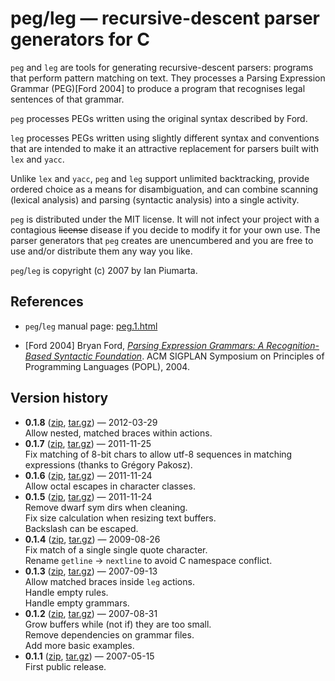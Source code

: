 # peg/leg &mdash; recursive-descent parser generators for C

`peg` and `leg` are tools for generating recursive-descent parsers: programs that perform pattern matching on
text.  They processes a Parsing Expression Grammar (PEG)[Ford 2004] to produce a program that recognises legal sentences of that grammar.

`peg` processes PEGs written using the original syntax described by Ford.

`leg` processes PEGs written using slightly different syntax and conventions that are intended to make it an attractive replacement for parsers built with `lex` and `yacc`.

Unlike `lex` and `yacc`, `peg` and `leg` support unlimited backtracking, provide ordered choice as a means for disambiguation, and can combine scanning (lexical analysis) and parsing (syntactic analysis) into a single activity.

`peg` is distributed under the MIT license.  It will not infect your project with a contagious <strike>license</strike> disease if you
decide to modify it for your own use.  The parser generators that `peg` creates are unencumbered and you are free to use and/or
distribute them any way you like.

`peg`/`leg` is copyright (c) 2007 by Ian Piumarta.

## References

* `peg`/`leg` manual page: [peg.1.html][1]

* [Ford 2004] Bryan Ford, [*Parsing Expression Grammars: A Recognition-Based Syntactic Foundation*][2]. ACM SIGPLAN Symposium on Principles of Programming Languages (POPL), 2004.

[1]: http://piumarta.com/software/peg/peg.1.html "peg/leg manual"
[2]: http://bford.info/pub/lang/peg "Parsing Expression Grammars: A Recognition-Based Syntactic Foundation"

## Version history

* **0.1.8** ([zip](peg/zipball/0.1.8), [tar.gz](peg/tarball/0.1.8)) &mdash; 2012-03-29  
Allow nested, matched braces within actions.
* **0.1.7** ([zip](peg/zipball/0.1.7), [tar.gz](peg/tarball/0.1.7)) &mdash; 2011-11-25  
Fix matching of 8-bit chars to allow utf-8 sequences in matching expressions (thanks to Grégory Pakosz).
* **0.1.6** ([zip](peg/zipball/0.1.6), [tar.gz](peg/tarball/0.1.6)) &mdash; 2011-11-24  
Allow octal escapes in character classes.
* **0.1.5** ([zip](peg/zipball/0.1.5), [tar.gz](peg/tarball/0.1.5)) &mdash; 2011-11-24  
Remove dwarf sym dirs when cleaning.  
Fix size calculation when resizing text buffers.  
Backslash can be escaped.  
* **0.1.4** ([zip](peg/zipball/0.1.4), [tar.gz](peg/tarball/0.1.4)) &mdash; 2009-08-26  
Fix match of a single single quote character.  
Rename `getline` -> `nextline` to avoid C namespace conflict.  
* **0.1.3** ([zip](peg/zipball/0.1.3), [tar.gz](peg/tarball/0.1.3)) &mdash; 2007-09-13  
Allow matched braces inside `leg` actions.  
Handle empty rules.  
Handle empty grammars.  
* **0.1.2** ([zip](peg/zipball/0.1.2), [tar.gz](peg/tarball/0.1.2)) &mdash; 2007-08-31  
Grow buffers while (not if) they are too small.  
Remove dependencies on grammar files.  
Add more basic examples.  
* **0.1.1** ([zip](peg/zipball/0.1.1), [tar.gz](peg/tarball/0.1.1)) &mdash; 2007-05-15  
First public release.

